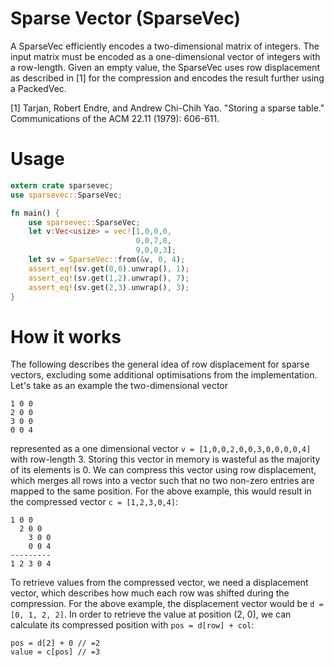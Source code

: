 # Sparse Vector (SparseVec)

A SparseVec efficiently encodes a two-dimensional matrix of integers. The input
matrix must be encoded as a one-dimensional vector of integers with a
row-length. Given an empty value, the SparseVec uses row displacement as
described in [1] for the compression and encodes the result further using a
PackedVec.

[1] Tarjan, Robert Endre, and Andrew Chi-Chih Yao. "Storing a sparse table."
Communications of the ACM 22.11 (1979): 606-611.

# Usage

```rust
extern crate sparsevec;
use sparsevec::SparseVec;

fn main() {
    use sparsevec::SparseVec;
    let v:Vec<usize> = vec![1,0,0,0,
                            0,0,7,8,
                            9,0,0,3];
    let sv = SparseVec::from(&v, 0, 4);
    assert_eq!(sv.get(0,0).unwrap(), 1);
    assert_eq!(sv.get(1,2).unwrap(), 7);
    assert_eq!(sv.get(2,3).unwrap(), 3);
}
```

# How it works

The following describes the general idea of row displacement for sparse
vectors, excluding some additional optimisations from the implementation.
Let's take as an example the two-dimensional vector
```
1 0 0
2 0 0
3 0 0
0 0 4
```
represented as a one dimensional vector `v = [1,0,0,2,0,0,3,0,0,0,0,4]` with row-length 3.
Storing this vector in memory is wasteful as the majority of its elements is 0. We can compress
this vector using row displacement, which merges all rows into a vector such that no two
non-zero entries are mapped to the same position. For the above example, this would result in
the compressed vector `c = [1,2,3,0,4]`:
```
1 0 0
  2 0 0
    3 0 0
    0 0 4
---------
1 2 3 0 4
```
To retrieve values from the compressed vector, we need a displacement vector, which
describes how much each row was shifted during the compression. For the above example, the
displacement vector would be `d = [0, 1, 2, 2]`. In order to retrieve the value at
position (2, 0), we can calculate its compressed position with `pos = d[row] + col`:
```
pos = d[2] + 0 // =2
value = c[pos] // =3
```
